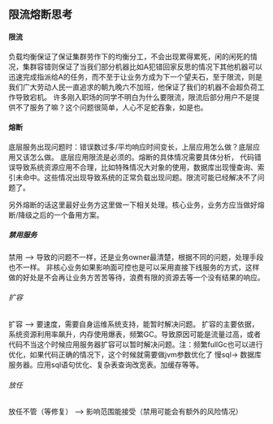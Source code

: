 ## 限流熔断思考
#### 限流
负载均衡保证了保证集群劳作下的均衡分工，不会出现累得累死，闲的闲死的情况，集群容错则保证了当我们部分机器比如A犯错回家反思的情况下其他机器可以迅速完成指派给A的任务，而不至于让业务方成为下一个望夫石，至于限流，则是我们广大劳动人民一直追求的朝九晚六不加班，他保证了我们的机器不会超负荷工作导致宕机。
许多刚入职场的同学不明白为什么要限流，限流后部分用户不是提供不了服务了嘛？这个问题很简单，人心不足蛇吞象，如是也。
#### 熔断 
底层服务出现问题时：错误数过多/平均响应时间变长，上层应用怎么做？底层应用又该怎么做。
底层应用限流是必须的。熔断的具体情况需要具体分析，
代码错误导致系统资源应用不合理，比如特殊情况大对象的使用，数据库出现慢查询、索引未命中。这些情况出现导致系统的正常负载出现问题。限流可能已经解决不了问题了。

另外熔断的话这里最好业务方这里做一下相关处理。核心业务，业务方应当做好熔断/降级之后的一个备用方案。
##### 禁用服务
禁用  -->  导致的问题不一样，还是业务owner最清楚，根据不同的问题，处理手段也不一样。
非核心业务如果影响面可控也是可以采用直接下线服务的方式，这样做的好处是不会再让业务方苦苦等待，浪费有限的资源去等一个没有结果的响应。
###### 扩容
扩容 -->   要速度，需要自身运维系统支持，能暂时解决问题。
扩容的主要依据，系统资源利用率飙升，内存使用爆表，频繁GC。导致原因可能是流量过高，或者代码不当这个时候应用服务器扩容可以暂时解决问题。注：频繁fullGc也可以进行优化，如果代码正确的情况下，这个时候就需要做jvm参数优化了
慢sql-> 数据库服务器。应用sql语句优化、复杂表查询改宽表。加缓存等等。

###### 放任
放任不管（等修复） --> 影响范围能接受（禁用可能会有额外的风险情况）
